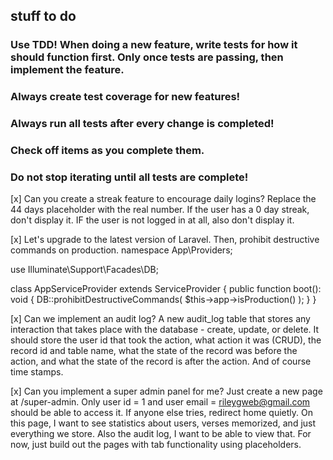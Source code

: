 ## stuff to do
### Use TDD! When doing a new feature, write tests for how it should function first. Only once tests are passing, then implement the feature.
### Always create test coverage for new features!
### Always run all tests after every change is completed!
### Check off items as you complete them.
### Do not stop iterating until all tests are complete!

[x] Can you create a streak feature to encourage daily logins? Replace the 44 days placeholder with the real number. If the user has a 0 day streak, don't display it. IF the user is not logged in at all, also don't display it.

[x] Let's upgrade to the latest version of Laravel. Then, prohibit destructive commands on production. 
namespace App\Providers;

use Illuminate\Support\Facades\DB;

class AppServiceProvider extends ServiceProvider
{
    public function boot(): void
    {
        DB::prohibitDestructiveCommands(
            $this->app->isProduction()
        );
    }
}

[x] Can we implement an audit log? A new audit_log table that stores any interaction that takes place with the database - create, update, or delete. It should store the user id that took the action, what action it was (CRUD), the record id and table name, what the state of the record was before the action, and what the state of the record is after the action. And of course time stamps.

[x] Can you implement a super admin panel for me? Just create a new page at /super-admin. Only user id = 1 and user email = rileygweb@gmail.com should be able to access it. If anyone else tries, redirect home quietly. On this page, I want to see statistics about users, verses memorized, and just everything we store. Also the audit log, I want to be able to view that. For now, just build out the pages with tab functionality using placeholders. 